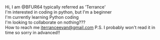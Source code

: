 Hi, I am @BFUR64 typically referred as 'Terrance'  <br />
I'm interested in coding in python, but I'm a beginner  <br />
I'm currently learning Python coding  <br />
I'm looking to collaborate on nothing???  <br />
How to reach me iterranceevan@gmail.com P.S. I probably won't read it in time so sorry in advanced!!

<!---
BFUR64/BFUR64 is a ✨ special ✨ repository because its `README.md` (this file) appears on your GitHub profile.
You can click the Preview link to take a look at your changes.
--->
